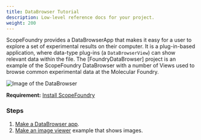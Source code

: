 ```yaml
---
title: DataBrowser Tutorial
description: Low-level reference docs for your project.
weight: 200
---
```


[getting_started_docs]:/docs/1_getting-started/

ScopeFoundry provides a DataBrowserApp that makes it easy for a user to explore a set of experimental results on their computer. It is a plug-in-based application, where data-type plug-ins (a `DataBrowserView`) can show relevant data within the file. The [FoundryDataBrowser] project is an example of the ScopeFoundry DataBrowser with a number of Views used to browse common experimental data at the Molecular Foundry.

![Image of the DataBrowser](databrowse_1.png)

**Requirement:** [Install ScopeFoundry][getting_started_docs]

### Steps

1. [Make a DataBrowser app](1_data-browser-app).
2. [Make an image viewer](2_data-browser-viewer) example that shows images.
